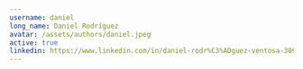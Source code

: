 ```yaml
---
username: daniel
long_name: Daniel Rodríguez
avatar: /assets/authors/daniel.jpeg
active: true
linkedin: https://www.linkedin.com/in/daniel-rodr%C3%ADguez-ventosa-3096048b/
---
```

